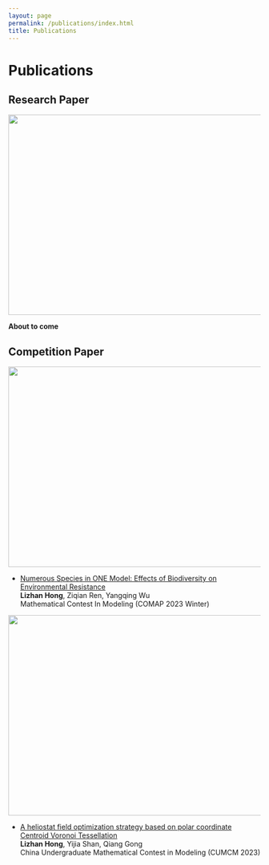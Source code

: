 ```yaml
---
layout: page
permalink: /publications/index.html
title: Publications
---
```


# Publications

## Research Paper

<img src="https://apollohong.github.io/images/2023paper01.png" width="720" height="400">

**About to come**

## Competition Paper

<img src="https://apollohong.github.io/images/comapMCM.png" width="720" height="400">

- [Numerous Species in ONE Model: Effects of Biodiversity on Environmental Resistance](https://apollohong.github.io/mypaper/modeling/2023COMAP2308434.pdf)<br>**Lizhan Hong**, Ziqian Ren, Yangqing Wu
<br>Mathematical Contest In Modeling (COMAP 2023 Winter)<br>


<img src="https://apollohong.github.io/images/liuchengtuCUMCM.png" width="720" height="400">

- [A heliostat field optimization strategy based on polar coordinate Centroid Voronoi Tessellation](https://apollohong.github.io/mypaper/modeling/2023CUMCM.pdf)<br>**Lizhan Hong**, Yijia Shan, Qiang Gong
<br>China Undergraduate Mathematical Contest in Modeling (CUMCM 2023)<br>